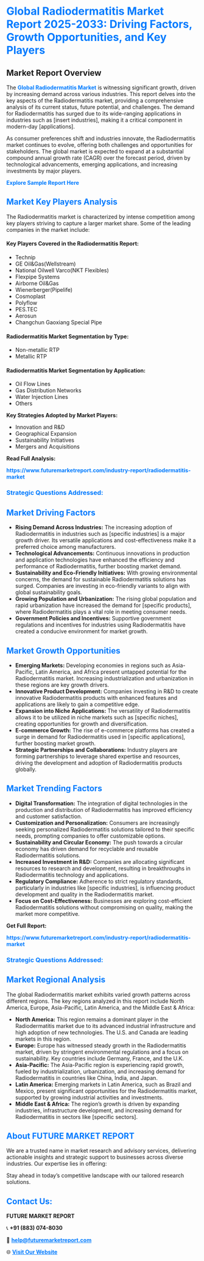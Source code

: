 <h1 style="color: #007BFF;">Global Radiodermatitis Market Report 2025-2033: Driving Factors, Growth Opportunities, and Key Players</h1>

<section id="overview">
<h2>Market Report Overview</h2>
<p>The <a href="https://www.futuremarketreport.com/industry-report/radiodermatitis-market" style="color: #007BFF; text-decoration: none;"><strong>Global Radiodermatitis Market</strong></a> is witnessing significant growth, driven by increasing demand across various industries. This report delves into the key aspects of the Radiodermatitis market, providing a comprehensive analysis of its current status, future potential, and challenges. The demand for Radiodermatitis has surged due to its wide-ranging applications in industries such as [insert industries], making it a critical component in modern-day [applications].</p>
<p>As consumer preferences shift and industries innovate, the Radiodermatitis market continues to evolve, offering both challenges and opportunities for stakeholders. The global market is expected to expand at a substantial compound annual growth rate (CAGR) over the forecast period, driven by technological advancements, emerging applications, and increasing investments by major players.</p>
</section>

<section id="overview">
<p><a href="https://www.futuremarketreport.com/request-sample/reportId=35711" style="color: #007BFF; text-decoration: none;"><strong>Explore Sample Report Here</strong></a></p>
</section>

<section id="key-players">
<h2 style="color: #007BFF;">Market Key Players Analysis</h2>
<p>The Radiodermatitis market is characterized by intense competition among key players striving to capture a larger market share. Some of the leading companies in the market include:</p>
<h4>Key Players Covered in the Radiodermatitis Report:</h4>
<ul><li>Technip</li><li>GE Oil&amp;Gas(Wellstream)</li><li>National Oilwell Varco(NKT Flexibles)</li><li>Flexpipe Systems</li><li>Airborne Oil&amp;Gas</li><li>Wienerberger(Pipelife)</li><li>Cosmoplast</li><li>Polyflow</li><li>PES.TEC</li><li>Aerosun</li><li>Changchun Gaoxiang Special Pipe</li></ul>
<h4>Radiodermatitis Market Segmentation by Type:</h4>
<ul><li>Non-metallic RTP</li><li>Metallic RTP</li></ul>

<h4>Radiodermatitis Market Segmentation by Application:</h4>
<ul><li>Oil Flow Lines</li><li>Gas Distribution Networks</li><li>Water Injection Lines</li><li>Others</li></ul>
<p><strong>Key Strategies Adopted by Market Players:</strong></p>
<ul>
<li>Innovation and R&D</li>
<li>Geographical Expansion</li>
<li>Sustainability Initiatives</li>
<li>Mergers and Acquisitions</li>
</ul>
</section>

<section>
<p><strong>Read Full Analysis: </strong></p><a href="https://www.futuremarketreport.com/industry-report/radiodermatitis-market" style="color: #007BFF; text-decoration: none;"><strong>https://www.futuremarketreport.com/industry-report/radiodermatitis-market</strong></a>
<h3 style="color: #007BFF;">Strategic Questions Addressed:</h3>
</section>

<section id="driving-factors">
<h2 style="color: #007BFF;">Market Driving Factors</h2>
<ul>
<li><strong>Rising Demand Across Industries:</strong> The increasing adoption of Radiodermatitis in industries such as [specific industries] is a major growth driver. Its versatile applications and cost-effectiveness make it a preferred choice among manufacturers.</li>
<li><strong>Technological Advancements:</strong> Continuous innovations in production and application technologies have enhanced the efficiency and performance of Radiodermatitis, further boosting market demand.</li>
<li><strong>Sustainability and Eco-Friendly Initiatives:</strong> With growing environmental concerns, the demand for sustainable Radiodermatitis solutions has surged. Companies are investing in eco-friendly variants to align with global sustainability goals.</li>
<li><strong>Growing Population and Urbanization:</strong> The rising global population and rapid urbanization have increased the demand for [specific products], where Radiodermatitis plays a vital role in meeting consumer needs.</li>
<li><strong>Government Policies and Incentives:</strong> Supportive government regulations and incentives for industries using Radiodermatitis have created a conducive environment for market growth.</li>
</ul>
</section>

<section id="growth-opportunities">
<h2 style="color: #007BFF;">Market Growth Opportunities</h2>
<ul>
<li><strong>Emerging Markets:</strong> Developing economies in regions such as Asia-Pacific, Latin America, and Africa present untapped potential for the Radiodermatitis market. Increasing industrialization and urbanization in these regions are key growth drivers.</li>
<li><strong>Innovative Product Development:</strong> Companies investing in R&D to create innovative Radiodermatitis products with enhanced features and applications are likely to gain a competitive edge.</li>
<li><strong>Expansion into Niche Applications:</strong> The versatility of Radiodermatitis allows it to be utilized in niche markets such as [specific niches], creating opportunities for growth and diversification.</li>
<li><strong>E-commerce Growth:</strong> The rise of e-commerce platforms has created a surge in demand for Radiodermatitis used in [specific applications], further boosting market growth.</li>
<li><strong>Strategic Partnerships and Collaborations:</strong> Industry players are forming partnerships to leverage shared expertise and resources, driving the development and adoption of Radiodermatitis products globally.</li>
</ul>
</section>

<section id="trending-factors">
<h2 style="color: #007BFF;">Market Trending Factors</h2>
<ul>
<li><strong>Digital Transformation:</strong> The integration of digital technologies in the production and distribution of Radiodermatitis has improved efficiency and customer satisfaction.</li>
<li><strong>Customization and Personalization:</strong> Consumers are increasingly seeking personalized Radiodermatitis solutions tailored to their specific needs, prompting companies to offer customizable options.</li>
<li><strong>Sustainability and Circular Economy:</strong> The push towards a circular economy has driven demand for recyclable and reusable Radiodermatitis solutions.</li>
<li><strong>Increased Investment in R&D:</strong> Companies are allocating significant resources to research and development, resulting in breakthroughs in Radiodermatitis technology and applications.</li>
<li><strong>Regulatory Compliance:</strong> Adherence to strict regulatory standards, particularly in industries like [specific industries], is influencing product development and quality in the Radiodermatitis market.</li>
<li><strong>Focus on Cost-Effectiveness:</strong> Businesses are exploring cost-efficient Radiodermatitis solutions without compromising on quality, making the market more competitive.</li>
</ul>
</section>

<section>
<p><strong>Get Full Report: </strong></p><a href="https://www.futuremarketreport.com/industry-report/radiodermatitis-market" style="color: #007BFF; text-decoration: none;"><strong>https://www.futuremarketreport.com/industry-report/radiodermatitis-market</strong></a>
<h3 style="color: #007BFF;">Strategic Questions Addressed:</h3>
</section>


<section id="regional-analysis">
<h2 style="color: #007BFF;">Market Regional Analysis</h2>
<p>The global Radiodermatitis market exhibits varied growth patterns across different regions. The key regions analyzed in this report include North America, Europe, Asia-Pacific, Latin America, and the Middle East & Africa:</p>
<ul>
<li><strong>North America:</strong> This region remains a dominant player in the Radiodermatitis market due to its advanced industrial infrastructure and high adoption of new technologies. The U.S. and Canada are leading markets in this region.</li>
<li><strong>Europe:</strong> Europe has witnessed steady growth in the Radiodermatitis market, driven by stringent environmental regulations and a focus on sustainability. Key countries include Germany, France, and the U.K.</li>
<li><strong>Asia-Pacific:</strong> The Asia-Pacific region is experiencing rapid growth, fueled by industrialization, urbanization, and increasing demand for Radiodermatitis in countries like China, India, and Japan.</li>
<li><strong>Latin America:</strong> Emerging markets in Latin America, such as Brazil and Mexico, present significant opportunities for the Radiodermatitis market, supported by growing industrial activities and investments.</li>
<li><strong>Middle East & Africa:</strong> The region’s growth is driven by expanding industries, infrastructure development, and increasing demand for Radiodermatitis in sectors like [specific sectors].</li>
</ul>
</section>

<footer>
<h2 style="color: #007BFF;">About FUTURE MARKET REPORT</h2>
<p>We are a trusted name in market research and advisory services, delivering actionable insights and strategic support to businesses across diverse industries. Our expertise lies in offering:</p>

<p>Stay ahead in today’s competitive landscape with our tailored research solutions.</p>

<h2 style="color: #007BFF;">Contact Us:</h2>
<p><strong>FUTURE MARKET REPORT</strong></p>
<p>📞 <strong>+91 (883) 074-8030</strong></p>
<p>📧 <strong><a href="mailto:help@futuremarketreport.com" style="color: #007BFF;">help@futuremarketreport.com</a></strong></p>
<p>🌐 <strong><a href="https://www.futuremarketreport.com/" style="color: #007BFF;">Visit Our Website</a></strong></p>
</footer>